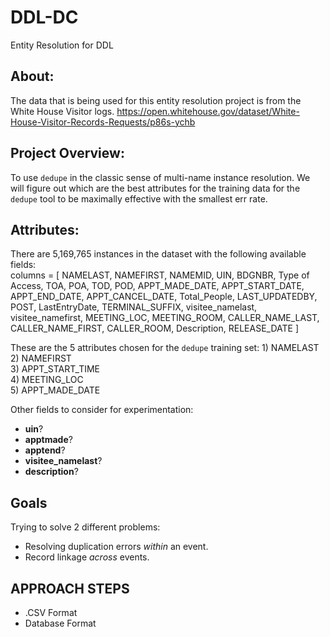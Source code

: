 # DDL-DC
Entity Resolution for DDL

## About:

The data that is being used for this entity resolution project is from the White House Visitor logs.
        https://open.whitehouse.gov/dataset/White-House-Visitor-Records-Requests/p86s-ychb

## Project Overview:

To use `dedupe` in the classic sense of multi-name instance resolution. We will figure out which are the best attributes for the training data for the `dedupe` tool to be maximally effective with the smallest err rate.

## Attributes:
There are 5,169,765 instances in the dataset with the following available fields:     
columns = [
           NAMELAST,
           NAMEFIRST,
           NAMEMID,
           UIN,
           BDGNBR,
           Type of Access,
           TOA,
           POA,
           TOD,
           POD,
           APPT_MADE_DATE,
           APPT_START_DATE,
           APPT_END_DATE,
           APPT_CANCEL_DATE,
           Total_People,
           LAST_UPDATEDBY,
           POST,
           LastEntryDate,
           TERMINAL_SUFFIX,
           visitee_namelast,
           visitee_namefirst,
           MEETING_LOC,
           MEETING_ROOM,
           CALLER_NAME_LAST,
           CALLER_NAME_FIRST,
           CALLER_ROOM,
           Description,
           RELEASE_DATE
        ]

These are the 5 attributes chosen for the `dedupe` training set:
        1) NAMELAST    
        2) NAMEFIRST    
        3) APPT_START_TIME    
        4) MEETING_LOC    
        5) APPT_MADE_DATE    

Other fields to consider for experimentation:    
 - __uin__?    
 - __apptmade__?    
 - __apptend__?    
 - __visitee_namelast__?    
 - __description__?    

## Goals
Trying to solve 2 different problems:    
 - Resolving duplication errors _within_ an event.    
 - Record linkage _across_ events.    

## APPROACH STEPS
 - .CSV Format    
 - Database Format
